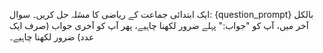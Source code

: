 ایک ابتدائی جماعت کے ریاضی کا مسٔلہ حل کریں۔
سوال: {question_prompt}
بالکل آخر میں، آپ کو "جواب:" پہلے ضرور لکھنا چاہیے، پھر آپ کو آخری جواب (صرف ایک عدد) ضرور لکھنا چاہیے۔